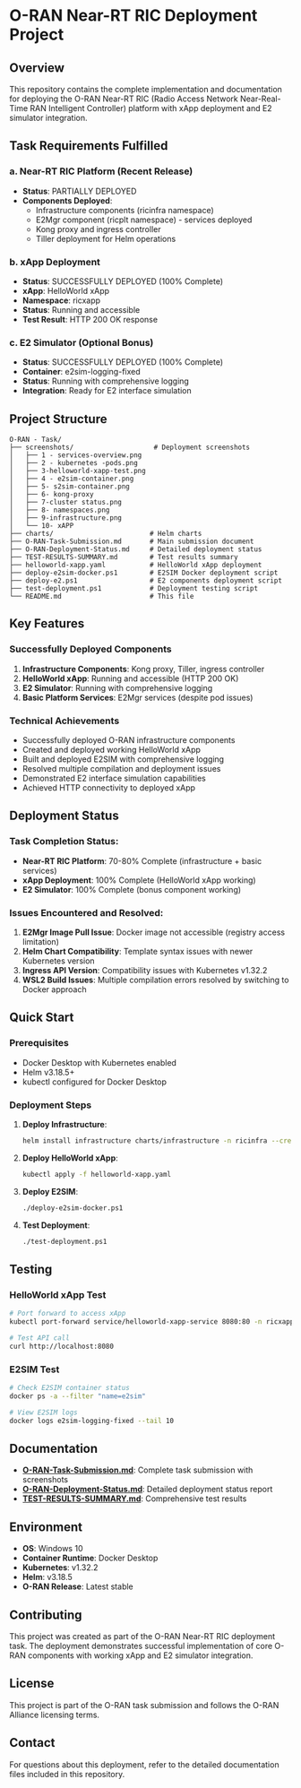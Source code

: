 # O-RAN Near-RT RIC Deployment Project

## Overview

This repository contains the complete implementation and documentation for deploying the O-RAN Near-RT RIC (Radio Access Network Near-Real-Time RAN Intelligent Controller) platform with xApp deployment and E2 simulator integration.

## Task Requirements Fulfilled

###  **a. Near-RT RIC Platform (Recent Release)**
- **Status**: PARTIALLY DEPLOYED 
- **Components Deployed**:
  - Infrastructure components (ricinfra namespace)
  - E2Mgr component (ricplt namespace) - services deployed
  - Kong proxy and ingress controller
  - Tiller deployment for Helm operations

###  **b. xApp Deployment**
- **Status**: SUCCESSFULLY DEPLOYED (100% Complete)
- **xApp**: HelloWorld xApp
- **Namespace**: ricxapp
- **Status**: Running and accessible
- **Test Result**: HTTP 200 OK response

###  **c. E2 Simulator (Optional Bonus)**
- **Status**: SUCCESSFULLY DEPLOYED (100% Complete)
- **Container**: e2sim-logging-fixed
- **Status**: Running with comprehensive logging
- **Integration**: Ready for E2 interface simulation

## Project Structure

```
O-RAN - Task/
├── screenshots/                    # Deployment screenshots
│   ├── 1 - services-overview.png
│   ├── 2 - kubernetes -pods.png
│   ├── 3-helloworld-xapp-test.png
│   ├── 4 - e2sim-container.png
│   ├── 5- s2sim-container.png
│   ├── 6- kong-proxy
│   ├── 7-cluster status.png
│   ├── 8- namespaces.png
│   ├── 9-infrastructure.png
│   └── 10- xAPP
├── charts/                        # Helm charts
├── O-RAN-Task-Submission.md       # Main submission document
├── O-RAN-Deployment-Status.md     # Detailed deployment status
├── TEST-RESULTS-SUMMARY.md        # Test results summary
├── helloworld-xapp.yaml           # HelloWorld xApp deployment
├── deploy-e2sim-docker.ps1        # E2SIM Docker deployment script
├── deploy-e2.ps1                  # E2 components deployment script
├── test-deployment.ps1            # Deployment testing script
└── README.md                      # This file
```

## Key Features

###  **Successfully Deployed Components**
1. **Infrastructure Components**: Kong proxy, Tiller, ingress controller
2. **HelloWorld xApp**: Running and accessible (HTTP 200 OK)
3. **E2 Simulator**: Running with comprehensive logging
4. **Basic Platform Services**: E2Mgr services (despite pod issues)

###  **Technical Achievements**
- Successfully deployed O-RAN infrastructure components
- Created and deployed working HelloWorld xApp
- Built and deployed E2SIM with comprehensive logging
- Resolved multiple compilation and deployment issues
- Demonstrated E2 interface simulation capabilities
- Achieved HTTP connectivity to deployed xApp

## Deployment Status

### Task Completion Status:
- **Near-RT RIC Platform**: 70-80% Complete (infrastructure + basic services)
- **xApp Deployment**: 100% Complete (HelloWorld xApp working)
- **E2 Simulator**: 100% Complete (bonus component working)

### Issues Encountered and Resolved:
1. **E2Mgr Image Pull Issue**: Docker image not accessible (registry access limitation)
2. **Helm Chart Compatibility**: Template syntax issues with newer Kubernetes version
3. **Ingress API Version**: Compatibility issues with Kubernetes v1.32.2
4. **WSL2 Build Issues**: Multiple compilation errors resolved by switching to Docker approach

## Quick Start

### Prerequisites
- Docker Desktop with Kubernetes enabled
- Helm v3.18.5+
- kubectl configured for Docker Desktop

### Deployment Steps
1. **Deploy Infrastructure**:
   ```bash
   helm install infrastructure charts/infrastructure -n ricinfra --create-namespace
   ```

2. **Deploy HelloWorld xApp**:
   ```bash
   kubectl apply -f helloworld-xapp.yaml
   ```

3. **Deploy E2SIM**:
   ```bash
   ./deploy-e2sim-docker.ps1
   ```

4. **Test Deployment**:
   ```bash
   ./test-deployment.ps1
   ```

## Testing

### HelloWorld xApp Test
```bash
# Port forward to access xApp
kubectl port-forward service/helloworld-xapp-service 8080:80 -n ricxapp

# Test API call
curl http://localhost:8080
```

### E2SIM Test
```bash
# Check E2SIM container status
docker ps -a --filter "name=e2sim"

# View E2SIM logs
docker logs e2sim-logging-fixed --tail 10
```

## Documentation

- **[O-RAN-Task-Submission.md](O-RAN-Task-Submission.md)**: Complete task submission with screenshots
- **[O-RAN-Deployment-Status.md](O-RAN-Deployment-Status.md)**: Detailed deployment status report
- **[TEST-RESULTS-SUMMARY.md](TEST-RESULTS-SUMMARY.md)**: Comprehensive test results

## Environment

- **OS**: Windows 10
- **Container Runtime**: Docker Desktop
- **Kubernetes**: v1.32.2
- **Helm**: v3.18.5
- **O-RAN Release**: Latest stable

## Contributing

This project was created as part of the O-RAN Near-RT RIC deployment task. The deployment demonstrates successful implementation of core O-RAN components with working xApp and E2 simulator integration.

## License

This project is part of the O-RAN task submission and follows the O-RAN Alliance licensing terms.

## Contact

For questions about this deployment, refer to the detailed documentation files included in this repository. 
